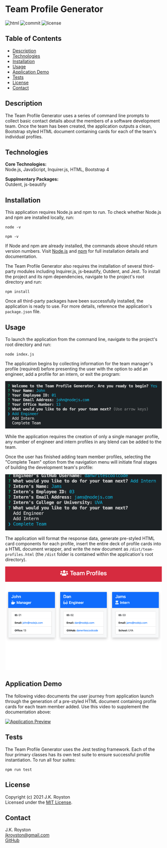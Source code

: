 # Team Profile Generator

![html](https://img.shields.io/github/languages/top/jxhnkndl/team-profile-generator?style=plastic)
![commit](https://img.shields.io/github/last-commit/jxhnkndl/team-profile-generator?style=plastic)
![license](https://img.shields.io/static/v1?label=license&message=MIT&color=orange&style=plastic)


## Table of Contents
* [Description](#description)
* [Technologies](#technologies)
* [Installation](#installation)
* [Usage](#usage)
* [Application Demo](#application-demo)
* [Tests](#tests)
* [License](#license)
* [Contact](#contact)


## Description
The Team Profile Generator uses a series of command line prompts to collect basic contact details about the members of a software development team. Once the team has been created, the application outputs a clean, Bootstrap styled HTML document containing cards for each of the team's individual profiles.


## Technologies
**Core Technologies:**  
Node.js, JavaScript, Inquirer.js, HTML, Bootstrap 4  

**Supplmentary Packages:**  
Outdent, js-beautify


## Installation
This application requires Node.js and npm to run. To check whether Node.js and npm are installed locally, run:
```
node -v
```
```
npm -v
```
If Node and npm are already installed, the commands above should return version numbers. Visit [Node.js](http://www.nodejs.org/) and [npm](https://docs.npmjs.com/downloading-and-installing-node-js-and-npm) for full installation details and documentation.  

The Team Profile Generator also requires the installation of several third-party modules including Inquirer.js, js-beautify, Outdent, and Jest. To install the project and its npm dependencies, navigate to the project's root directory and run:
```
npm install
```
Once all third-party packages have been successfully installed, the application is ready to use. For more details, reference the application's `package.json` file.


## Usage
To launch the application from the command line, navigate to the project's root directory and run:

```
node index.js
```


The application begins by collecting information for the team manager's profile (required) before presenting the user with the option to add an engineer, add a profile for an intern, or exit the program:

![Preview-1](assets/screenshots/team-profile-generator-01.png)

While the application requires the creation of only a single manager profile, any number of engineer and intern profiles in any blend can be added to the team.  

Once the user has finished adding team member profiles, selecting the "Complete Team" option from the navigation menu will initiate final stages of building the development team's profile:

![Preview-2](assets/screenshots/team-profile-generator-02.png)

The application will format the response data, generate pre-styled HTML card components for each profile, insert the entire deck of profile cards into a HTML document wrapper, and write the new document as `/dist/team-profiles.html` (the `/dist` folder is contained within the application's root directory).

![Preview-3](assets/screenshots/team-profile-generator-03.png)

## Application Demo
The following video documents the user journey from application launch through the generation of a pre-styled HTML document containing profile cards for each team member added. Use this video to supplement the documentation above: 

[![Application Preview](assets/readme-generator-demo.gif)](https://drive.google.com/file/d/1etho5UZRIpRxv737bAu4iUli7TLAbhLT/view)


## Tests
The Team Profile Generator uses the Jest testing framework. Each of the four primary classes has its own test suite to ensure successful profile instantiation. To run all four suites:
```
npm run test
```


## License
Copyright (c) 2021 J.K. Royston  
Licensed under the [MIT License](https://opensource.org/licenses/MIT).


## Contact
J.K. Royston  
<jkroyston@gmail.com>  
[GitHub](https://www.github.com/jxhnkndl)